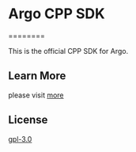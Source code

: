 
# Argo CPP SDK

========

This is the official CPP SDK for Argo.

## Learn More

please visit [more](https://ark.analysys.cn/docs/sdk-cpp.html)


## License

[gpl-3.0](https://www.gnu.org/licenses/gpl-3.0.txt)

